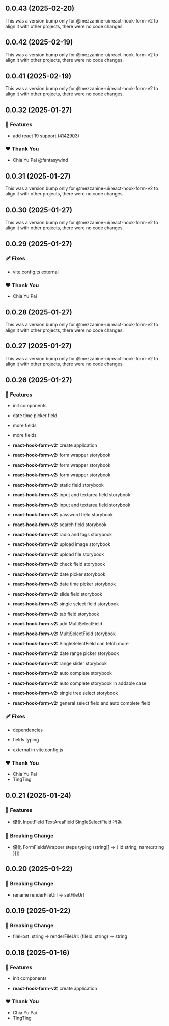 ## 0.0.43 (2025-02-20)

This was a version bump only for @mezzanine-ui/react-hook-form-v2 to align it with other projects, there were no code changes.

## 0.0.42 (2025-02-19)

This was a version bump only for @mezzanine-ui/react-hook-form-v2 to align it with other projects, there were no code changes.

## 0.0.41 (2025-02-19)

This was a version bump only for @mezzanine-ui/react-hook-form-v2 to align it with other projects, there were no code changes.

## 0.0.32 (2025-01-27)

### 🚀 Features

- add react 19 support ([4142903](https://github.com/Mezzanine-UI/components/commit/4142903))

### ❤️ Thank You

- Chia Yu Pai @fantasywind

## 0.0.31 (2025-01-27)

This was a version bump only for @mezzanine-ui/react-hook-form-v2 to align it with other projects, there were no code changes.

## 0.0.30 (2025-01-27)

This was a version bump only for @mezzanine-ui/react-hook-form-v2 to align it with other projects, there were no code changes.

## 0.0.29 (2025-01-27)


### 🩹 Fixes

- vite.config.ts external


### ❤️  Thank You

- Chia Yu Pai

## 0.0.28 (2025-01-27)

This was a version bump only for @mezzanine-ui/react-hook-form-v2 to align it with other projects, there were no code changes.

## 0.0.27 (2025-01-27)

This was a version bump only for @mezzanine-ui/react-hook-form-v2 to align it with other projects, there were no code changes.

## 0.0.26 (2025-01-27)


### 🚀 Features

- init components

- date time picker field

- more fields

- more fields

- **react-hook-form-v2:** create application

- **react-hook-form-v2:** form wrapper storybook

- **react-hook-form-v2:** form wrapper storybook

- **react-hook-form-v2:** form wrapper storybook

- **react-hook-form-v2:** static field storybook

- **react-hook-form-v2:** input and textarea field storybook

- **react-hook-form-v2:** input and textarea field storybook

- **react-hook-form-v2:** password field storybook

- **react-hook-form-v2:** search field storybook

- **react-hook-form-v2:** radio and tags storybook

- **react-hook-form-v2:** upload image storybook

- **react-hook-form-v2:** upload file storybook

- **react-hook-form-v2:** check field storybook

- **react-hook-form-v2:** date picker storybook

- **react-hook-form-v2:** date time picker storybook

- **react-hook-form-v2:** slide field storybook

- **react-hook-form-v2:** single select field storybook

- **react-hook-form-v2:** tab field storybook

- **react-hook-form-v2:** add MultiSelectField

- **react-hook-form-v2:** MultiSelectField storybook

- **react-hook-form-v2:** SingleSelectField can fetch more

- **react-hook-form-v2:** date range picker storybook

- **react-hook-form-v2:** range slider storybook

- **react-hook-form-v2:** auto complete storybook

- **react-hook-form-v2:** auto complete storybook in addable case

- **react-hook-form-v2:** single tree select storybook

- **react-hook-form-v2:** general select field and auto complete field


### 🩹 Fixes

- dependencies

- fields typing

- external in vite.config.js


### ❤️  Thank You

- Chia Yu Pai
- TingTing

## 0.0.21 (2025-01-24)

### 🚀 Features

- 優化 InputField TextAreaField SingleSelectField 行為

### 🚀 Breaking Change

- 優化 FormFieldsWrapper steps typing (string[] -> { id:string; name:string }[])

## 0.0.20 (2025-01-22)

### 🚀 Breaking Change

- rename renderFileUrl -> setFileUrl

## 0.0.19 (2025-01-22)

### 🚀 Breaking Change

- fileHost: string -> renderFileUrl: (fileId: string) => string

## 0.0.18 (2025-01-16)

### 🚀 Features

- init components

- **react-hook-form-v2:** create application

### ❤️ Thank You

- Chia Yu Pai
- TingTing
